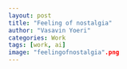```yaml
---
layout: post
title: "Feeling of nostalgia"
author: "Vasavin Yoeri"
categories: Work
tags: [work, ai]
image: "feelingofnostalgia".png
---
```

